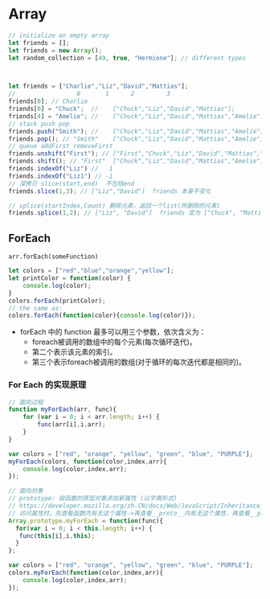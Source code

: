 # Array

```javascript 1.8
// initialize an empty array
let friends = [];
let friends = new Array();
let random_collection = [49, true, "Hermione"]; // different types



let friends = ["Charlie","Liz","David","Mattias"];
//                 0       1      2         3
friends[0]; // Charlie
friends[0] = "Chuck";  //    ["Chuck","Liz","David","Mattias"];
friends[4] = "Amelie"; //    ["Chuck","Liz","David","Mattias","Amelie"];
// stack push pop
friends.push("Smith"); //    ["Chuck","Liz","David","Mattias","Amelie","Smith"];
friends.pop(); // "Smith"    ["Chuck","Liz","David","Mattias","Amelie"];
// queue addFirst removeFirst
friends.unshift("First"); // ["First","Chuck","Liz","David","Mattias","Amelie"];
friends.shift(); // "First"  ["Chuck","Liz","David","Mattias","Amelie"];
friends.indexOf("Liz") //   1
friends.indexOf("Liz1") // -1
// 深拷贝 slice(start,end)  不包括end
friends.slice(1,3); // ["Liz","David"]  friends 本身不变化

// splice(startIndex,Count) 删除元素，返回一个list(所删除的元素)
friends.splice(1,2); // ["Liz", "David"]  friends 变为 ["Chuck", "Mattias", "Amelie"]

```

## ForEach
```arr.forEach(someFunction)```

```javascript 1.8
let colors = ["red","blue","orange","yellow"];
let printColor = function(color) {
    console.log(color);
}
colors.forEach(printColor);
// the same as:
colors.forEach(function(color){console.log(color)});
```
- forEach 中的 function 最多可以用三个参数，依次含义为：
  - foreach被调用的数组中的每个元素(每次循环迭代)。
  - 第二个表示该元素的索引。
  - 第三个表示foreach被调用的数组(对于循环的每次迭代都是相同的)。
  
### For Each 的实现原理  
```javascript 1.8
// 面向过程
function myForEach(arr, func){
	for (var i = 0; i < arr.length; i++) {
		func(arr[i],i,arr);
	}
}

var colors = ["red", "orange", "yellow", "green", "blue", "PURPLE"];
myForEach(colors, function(color,index,arr){
	console.log(color,index,arr);
});

// 面向对象
// prototype: 给函数的原型对象添加新属性 (以字典形式)
// https://developer.mozilla.org/zh-CN/docs/Web/JavaScript/Inheritance_and_the_prototype_chain
// 访问属性时，先查看函数内有无这个属性->再查看__proto__内有无这个属性，再查看__proto__的__proto__，直到彻底找不到
Array.prototype.myForEach = function(func){
  for(var i = 0; i < this.length; i++) {
   func(this[i],i,this);
  }
};

var colors = ["red", "orange", "yellow", "green", "blue", "PURPLE"];
colors.myForEach(function(color,index,arr){
	console.log(color,index,arr);
});

```